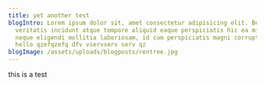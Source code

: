 ```yaml
---
title: yet another test
blogIntro: Lorem ipsum dolor sit, amet consectetur adipisicing elit. Beatae
  veritatis incidunt atque tempore aliquid eaque perspiciatis hic ea minima? Ad
  neque eligendi mollitia laboriosam, id cum perspiciatis magni corrupti vel
  hello qzefqzefq dfv vservserv serv qz
blogImage: /assets/uploads/blogposts/rentree.jpg
---
```

this is a test